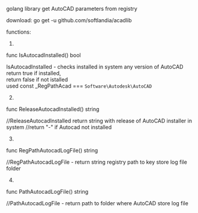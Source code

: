 golang library get AutoCAD parameters from registry

download: go get -u github.com/softlandia/acadlib

functions:

1. 
func IsAutocadInstalled() bool

IsAutocadInstalled - checks installed in system any version of AutoCAD 
return true if installed,  
return false if not istalled  
used const _RegPathAcad === `Software\Autodesk\AutoCAD`  

2. 
func ReleaseAutocadInstalled() string

//ReleaseAutocadInstalled return string with release of AutoCAD installer in system
//return "-" if Autocad not installed

3. 
func RegPathAutocadLogFile() string

//RegPathAutocadLogFile - return string registry path to key store log file folder

4.
func PathAutocadLogFile() string

//PathAutocadLogFile - return path to folder where AutoCAD store log file

